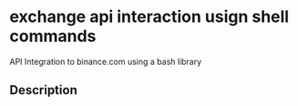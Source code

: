 # exchange api interaction usign shell commands
API Integration to binance.com using a bash library
## Description

